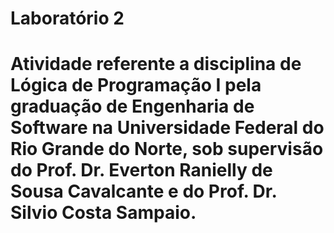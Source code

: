 # Laboratório 2

# Atividade referente a disciplina de Lógica de Programação I pela graduação de Engenharia de Software na Universidade Federal do Rio Grande do Norte, sob supervisão do Prof. Dr. Everton Ranielly de Sousa Cavalcante e do Prof. Dr. Silvio Costa Sampaio.

